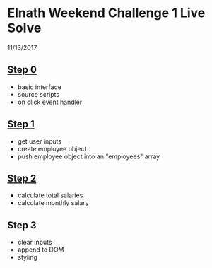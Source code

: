 Elnath Weekend Challenge 1 Live Solve
===

11/13/2017

[Step 0](https://github.com/devjanaprime/elnath_weekend1ChillengeOne/commit/90ccb7acd06367057f2a13e620e8faaae65679c7) 
---

- basic interface
- source scripts
- on click event handler

[Step 1](https://github.com/devjanaprime/elnath_weekend1ChillengeOne/commit/4622ae5ca80adde2098f498c4f4cd097ddf2f501)
---

- get user inputs
- create employee object
- push employee object into an "employees" array

[Step 2](https://github.com/devjanaprime/elnath_weekend1ChillengeOne/commit/069d94a4f9bb425c0999ec8a7f50c26d2b907169)
---

- calculate total salaries
- calculate monthly salary

Step 3
---

- clear inputs
- append to DOM
- styling

